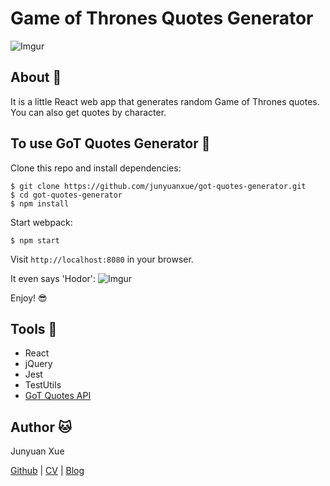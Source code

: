 # Game of Thrones Quotes Generator

![Imgur](http://i.imgur.com/qXMinvq.png)

## About :crown:

It is a little React web app that generates random Game of Thrones quotes. You can also get quotes by character.

## To use GoT Quotes Generator :speech_balloon:

Clone this repo and install dependencies:
```
$ git clone https://github.com/junyuanxue/got-quotes-generator.git
$ cd got-quotes-generator
$ npm install
```
Start webpack:
```
$ npm start
```
Visit `http://localhost:8080` in your browser.

It even says 'Hodor':
![Imgur](http://i.imgur.com/GznkBLH.png)

Enjoy! :sunglasses:

## Tools :wrench:
* React
* jQuery
* Jest
* TestUtils
* [GoT Quotes API](https://github.com/wsizoo/game-of-thrones-quotes)

## Author :cat:
Junyuan Xue

[Github](https://github.com/junyuanxue)
| [CV](https://github.com/junyuanxue/cv)
| [Blog](https://spinningcodes.wordpress.com/)

